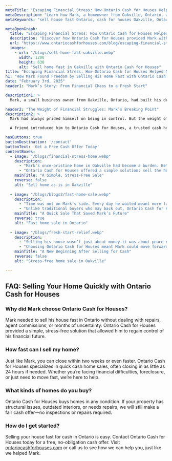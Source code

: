 ```yaml
---
metaTitle: "Escaping Financial Stress: How Ontario Cash for Houses Helped Mark Sell Fast | Ontario Cash for Houses"
metaDescription: "Learn how Mark, a homeowner from Oakville, Ontario, avoided foreclosure and financial ruin by selling his home quickly for cash with Ontario Cash for Houses."
metaKeywords: "sell house fast Ontario, cash for houses Oakville, Ontario real estate solutions, sell home as-is, fast home sale Ontario, Ontario Cash for Houses"

metaOpenGraph:
  title: "Escaping Financial Stress: How Ontario Cash for Houses Helped Mark Sell Fast"
  description: "Discover how Ontario Cash for Houses provided Mark with a stress-free solution to sell his home quickly, allowing him to regain control of his life."
  url: "https://www.ontariocashforhouses.com/blog/escaping-financial-stress"
  images:
    - url: "/blogs/sell-home-fast-oakville.webp"
      width: 1200
      height: 630
      alt: "Sell home fast in Oakville with Ontario Cash for Houses"
title: "Escaping Financial Stress: How Ontario Cash for Houses Helped Mark Sell Fast"
h1: "How Mark Found Freedom by Selling His Home Fast with Ontario Cash for Houses"
date: "February 3rd, 2025"
header1: "Mark’s Story: From Financial Chaos to a Fresh Start"

description1: >
  Mark, a small business owner from Oakville, Ontario, had built his dream home during a time of prosperity. But as business slowed and debts piled up, the once-beautiful home became a source of stress. Struggling to keep up with mortgage payments, maintenance costs, and property taxes, Mark knew he had to make a bold decision. Ontario Cash for Houses provided him with a way out—fast cash for his house, no delays, no hassle. 

header2: "The Weight of Financial Struggles: Mark’s Breaking Point"
description2: >
  Mark had always prided himself on being in control. But the weight of financial burdens made him feel trapped. With foreclosure looming and calls from creditors increasing, he knew he had to act before it was too late. Listing the home traditionally would take months—time he simply didn’t have. 

  A friend introduced him to Ontario Cash for Houses, a trusted cash home buyer in Ontario that specialized in helping homeowners sell their houses fast. Mark reached out, and within hours, he had a fair cash offer with no obligations.

hasButtons: true
buttonDestination: '/contact'
buttonText: 'Get a Free Cash Offer Today'
contentBoxes:
  - image: "/blogs/financial-stress-home.webp"
    description: 
      - "Mark’s once-pristine home in Oakville had become a burden. Between the leaking roof, outdated interiors, and the overwhelming cost of repairs, he felt stuck. Selling traditionally would require thousands in renovations—money he didn’t have."
      - "Ontario Cash for Houses offered a simple solution: sell the house as-is for a fair cash offer. No repairs, no staging, no waiting. In less than two weeks, Mark had the money in hand and was free from financial stress."
    mainTitle: "A Simple, Stress-Free Sale"
    reverse: false
    alt: "Sell home as-is in Oakville"
    
  - image: "/blogs/blogs2/fast-home-sale.webp"
    description: 
      - "Time was not on Mark’s side. Every day he waited meant more late fees, more stress, and a greater risk of foreclosure. Ontario Cash for Houses moved fast, closing the sale in just 12 days."
      - "Unlike traditional buyers who may back out, Ontario Cash for Houses guaranteed the sale with a straightforward, no-hidden-fees process. Mark walked away with a fair cash price and a chance to rebuild his future."
    mainTitle: "A Quick Sale That Saved Mark’s Future"
    reverse: true
    alt: "Fast home sale in Ontario"
    
  - image: "/blogs/fresh-start-relief.webp"
    description: 
      - "Selling his house wasn’t just about money—it was about peace of mind. With his debts settled and a fresh start ahead, Mark relocated to a smaller, more manageable home that suited his new lifestyle."
      - "Choosing Ontario Cash for Houses meant Mark could move forward without regret, proving that sometimes, the smartest move is letting go and starting fresh."
    mainTitle: "A New Beginning After Selling for Cash"
    reverse: false
    alt: "Stress-free home sale in Oakville"

---
```


## **FAQ: Selling Your Home Quickly with Ontario Cash for Houses**

### **Why did Mark choose Ontario Cash for Houses?**
Mark needed to sell his house fast in Ontario without dealing with repairs, agent commissions, or months of uncertainty. Ontario Cash for Houses provided a simple, stress-free solution that allowed him to regain control of his financial future.

### **How fast can I sell my home?**
Just like Mark, you can close within two weeks or even faster. Ontario Cash for Houses specializes in quick cash home sales, often closing in as little as 24 hours if needed. Whether you’re facing financial difficulties, foreclosure, or just need to move fast, we’re here to help.

### **What kinds of homes do you buy?**
Ontario Cash for Houses buys homes in any condition. If your property has structural issues, outdated interiors, or needs repairs, we will still make a fair cash offer—no inspections or repairs required.

### **How do I get started?**
Selling your house fast for cash in Ontario is easy. Contact Ontario Cash for Houses today for a free, no-obligation cash offer. Visit [ontariocashforhouses.com](https://www.ontariocashforhouses.com) or call us to see how we can help you, just like we helped Mark.
